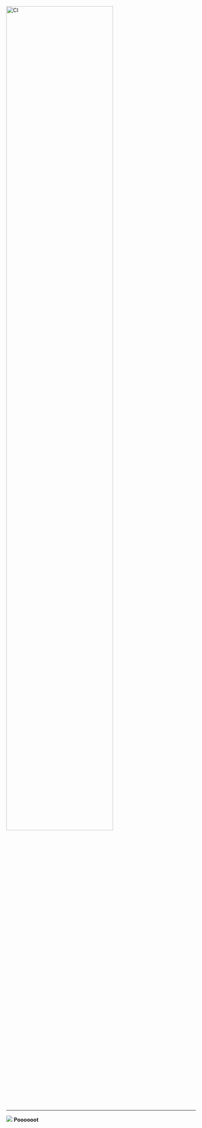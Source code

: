 <img src="https://i.imgur.com/KKNj3ge.jpg" alt="CI" width="75%">

---

<div align="left"><img src="https://static-cdn.jtvnw.net/emoticons/v2/emotesv2_e02650251d204198923de93a0c62f5f5/default/dark/1.0"> <strong>Poooooot</strong></div>
